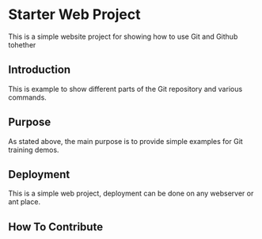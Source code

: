 # Starter Web Project

This is a simple website project for
showing how to use Git and Github tohether

## Introduction

This is example to show different parts of the Git repository and various commands.

## Purpose

As stated above, the main purpose is to
provide simple examples for Git training demos.

## Deployment
 
This is a simple web project, deployment can be done on any webserver or ant place.

## How To Contribute